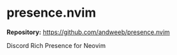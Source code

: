 # presence.nvim

**Repository:** https://github.com/andweeb/presence.nvim

Discord Rich Presence for Neovim

